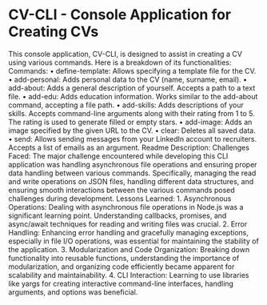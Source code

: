# CV-CLI - Console Application for Creating CVs
This console application, CV-CLI, is designed to assist in creating a CV using various commands. Here is a breakdown of its functionalities:
Commands:
    • define-template: Allows specifying a template file for the CV.
    • add-personal: Adds personal data to the CV (name, surname, email).
    • add-about: Adds a general description of yourself. Accepts a path to a text file.
    • add-edu: Adds education information. Works similar to the add-about command, accepting a file path.
    • add-skills: Adds descriptions of your skills. Accepts command-line arguments along with their rating from 1 to 5. The rating is used to generate filled or empty stars.
    • add-image: Adds an image specified by the given URL to the CV.
    • clear: Deletes all saved data.
    • send: Allows sending messages from your LinkedIn account to recruiters. Accepts a list of emails as an argument.
Readme Description:
Challenges Faced:
The major challenge encountered while developing this CLI application was handling asynchronous file operations and ensuring proper data handling between various commands. Specifically, managing the read and write operations on JSON files, handling different data structures, and ensuring smooth interactions between the various commands posed challenges during development.
Lessons Learned:
    1. Asynchronous Operations: Dealing with asynchronous file operations in Node.js was a significant learning point. Understanding callbacks, promises, and async/await techniques for reading and writing files was crucial.
    2. Error Handling: Enhancing error handling and gracefully managing exceptions, especially in file I/O operations, was essential for maintaining the stability of the application.
    3. Modularization and Code Organization: Breaking down functionality into reusable functions, understanding the importance of modularization, and organizing code efficiently became apparent for scalability and maintainability.
    4. CLI Interaction: Learning to use libraries like yargs for creating interactive command-line interfaces, handling arguments, and options was beneficial.
